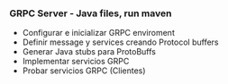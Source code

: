 ### GRPC Server - Java files, run maven 
* Configurar e inicializar GRPC enviroment
* Definir message y services creando Protocol buffers
* Generar Java stubs para ProtoBuffs 
* Implementar servicios GRPC
* Probar servicios GRPC (Clientes)


